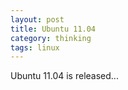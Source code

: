 ```yaml
---
layout: post
title: Ubuntu 11.04 
category: thinking
tags: linux
---
```


Ubuntu 11.04 is released...
